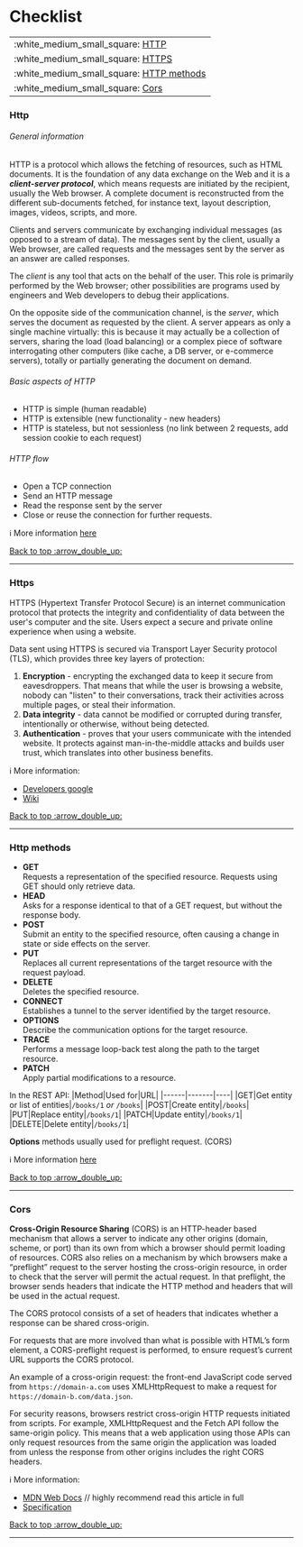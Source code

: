 # Checklist

 <table>
    <tr>
        <td>:white_medium_small_square: <a href="#http">HTTP</a></td>
    </tr>
    <tr>
        <td>:white_medium_small_square: <a href="#https">HTTPS</a></td>
    </tr>
    <tr>
        <td>:white_medium_small_square: <a href="#http-methods">HTTP methods</a></td>
    </tr>
    <tr>
        <td>:white_medium_small_square: <a href="#cors">Cors</a></td>
    </tr>
</table>

### Http
###### General information
 HTTP is a protocol which allows the fetching of resources, such as HTML documents. It is the foundation of any data exchange on the Web and it is a ***client-server protocol***, which means requests are initiated by the recipient, usually the Web browser. A complete document is reconstructed from the different sub-documents fetched, for instance text, layout description, images, videos, scripts, and more.
 
 Clients and servers communicate by exchanging individual messages (as opposed to a stream of data). The messages sent by the client, usually a Web browser, are called requests and the messages sent by the server as an answer are called responses.
 
 The *client* is any tool that acts on the behalf of the user. This role is primarily performed by the Web browser; other possibilities are programs used by engineers and Web developers to debug their applications.
 
 On the opposite side of the communication channel, is the *server*, which serves the document as requested by the client. A server appears as only a single machine virtually: this is because it may actually be a collection of servers, sharing the load (load balancing) or a complex piece of software interrogating other computers (like cache, a DB server, or e-commerce servers), totally or partially generating the document on demand.


###### Basic aspects of HTTP
 - HTTP is simple (human readable)
 - HTTP is extensible (new functionality - new headers)
 - HTTP is stateless, but not sessionless (no link between 2 requests, add session cookie to each request)

###### HTTP flow
- Open a TCP connection
- Send an HTTP message
- Read the response sent by the server
- Close or reuse the connection for further requests.

:information_source: More information [here](https://developer.mozilla.org/en-US/docs/Web/HTTP/Overview)

<p><a href="#checklist">Back to top :arrow_double_up:</a></p>

- - - 
### Https
HTTPS (Hypertext Transfer Protocol Secure) is an internet communication protocol that protects the integrity and confidentiality of data between the user's computer and the site. Users expect a secure and private online experience when using a website.

Data sent using HTTPS is secured via Transport Layer Security protocol (TLS), which provides three key layers of protection:
1. **Encryption** - encrypting the exchanged data to keep it secure from eavesdroppers. That means that while the user is browsing a website, nobody can "listen" to their conversations, track their activities across multiple pages, or steal their information.
2. **Data integrity** - data cannot be modified or corrupted during transfer, intentionally or otherwise, without being detected.
3. **Authentication** - proves that your users communicate with the intended website. It protects against man-in-the-middle attacks and builds user trust, which translates into other business benefits.

:information_source: More information:
 - [Developers google](https://developers.google.com/search/docs/advanced/security/https)
 - [Wiki](https://en.wikipedia.org/wiki/HTTPS)

<p><a href="#checklist">Back to top :arrow_double_up:</a></p>

- - -
### Http methods
- **GET**  
Requests a representation of the specified resource. Requests using GET should only retrieve data.
- **HEAD**  
Asks for a response identical to that of a GET request, but without the response body.
- **POST**  
Submit an entity to the specified resource, often causing a change in state or side effects on the server.
- **PUT**  
Replaces all current representations of the target resource with the request payload.
- **DELETE**  
Deletes the specified resource.
- **CONNECT**  
Establishes a tunnel to the server identified by the target resource.
- **OPTIONS**  
Describe the communication options for the target resource.
- **TRACE**  
Performs a message loop-back test along the path to the target resource.
- **PATCH**  
Apply partial modifications to a resource.

In the REST API:
|Method|Used for|URL|
|------|-------|----|
|GET|Get entity or list of entities|`/books/1` *or* `/books`|
|POST|Create entity|`/books`|
|PUT|Replace entity|`/books/1`|
|PATCH|Update entity|`/books/1`|
|DELETE|Delete entity|`/books/1`|

**Options** methods usually used for preflight request. (CORS)

:information_source: More information [here](https://developer.mozilla.org/en-US/docs/Web/HTTP/Methods)

<p><a href="#checklist">Back to top :arrow_double_up:</a></p>

- - -
### Cors

**Cross-Origin Resource Sharing** (CORS) is an HTTP-header based mechanism that allows a server to indicate any other origins (domain, scheme, or port) than its own from which a browser should permit loading of resources. CORS also relies on a mechanism by which browsers make a “preflight” request to the server hosting the cross-origin resource, in order to check that the server will permit the actual request. In that preflight, the browser sends headers that indicate the HTTP method and headers that will be used in the actual request.

The CORS protocol consists of a set of headers that indicates whether a response can be shared cross-origin.

For requests that are more involved than what is possible with HTML’s form element, a CORS-preflight request is performed, to ensure request’s current URL supports the CORS protocol.

An example of a cross-origin request: the front-end JavaScript code served from `https://domain-a.com` uses XMLHttpRequest to make a request for `https://domain-b.com/data.json`.

For security reasons, browsers restrict cross-origin HTTP requests initiated from scripts. For example, XMLHttpRequest and the Fetch API follow the same-origin policy. This means that a web application using those APIs can only request resources from the same origin the application was loaded from unless the response from other origins includes the right CORS headers.

:information_source: More information:
 - [MDN Web Docs](https://developer.mozilla.org/en-US/docs/Web/HTTP/CORS) // highly recommend read this article in full
 - [Specification](https://fetch.spec.whatwg.org/#cors-protocol)

 <p><a href="#checklist">Back to top :arrow_double_up:</a></p>

- - -

